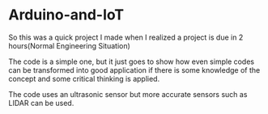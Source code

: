 # Arduino-and-IoT
So this was a quick project I made when I realized a project is due in 2 hours(Normal Engineering Situation)

The code is a simple one, but it just goes to show how even simple codes can be transformed into good application 
if there is some knowledge of the concept and some critical thinking is applied.

The code uses an ultrasonic sensor but more accurate sensors such as LIDAR can be used.
